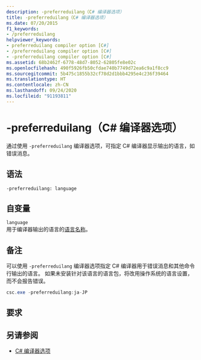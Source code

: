```yaml
---
description: -preferreduilang（C# 编译器选项）
title: -preferreduilang（C# 编译器选项）
ms.date: 07/20/2015
f1_keywords:
- /preferreduilang
helpviewer_keywords:
- preferreduilang compiler option [C#]
- /preferreduilang compiler option [C#]
- -preferreduilang compiler option [C#]
ms.assetid: 68b2462f-6778-48d7-8052-62805fe8e02c
ms.openlocfilehash: 490f5926fb50cfdae740b7749d72ea6c9a1f8cc9
ms.sourcegitcommit: 5b475c1855b32cf78d2d1bbb4295e4c236f39464
ms.translationtype: HT
ms.contentlocale: zh-CN
ms.lasthandoff: 09/24/2020
ms.locfileid: "91193811"
---
```

# <a name="-preferreduilang-c-compiler-options"></a>-preferreduilang（C# 编译器选项）

通过使用 `-preferreduilang` 编译器选项，可指定 C# 编译器显示输出的语言，如错误消息。  
  
## <a name="syntax"></a>语法  
  
```console  
-preferreduilang: language  
```  
  
## <a name="arguments"></a>自变量  

 `language`  
 用于编译器输出的语言的[语言名称](/windows/desktop/Intl/language-names)。  
  
## <a name="remarks"></a>备注  

 可以使用 `-preferreduilang` 编译器选项指定 C# 编译器用于错误消息和其他命令行输出的语言。 如果未安装针对该语言的语言包，将改用操作系统的语言设置，而不会报告错误。  
  
```csharp  
csc.exe -preferreduilang:ja-JP  
```  
  
## <a name="requirements"></a>要求  
  
## <a name="see-also"></a>另请参阅

- [C# 编译器选项](./index.md)
